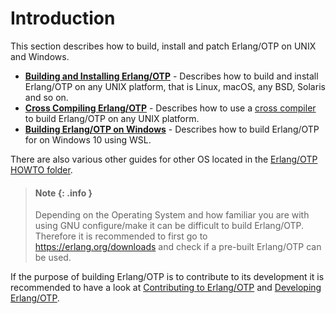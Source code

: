 <!--
%% %CopyrightBegin%
%%
%% SPDX-License-Identifier: Apache-2.0
%%
%%
%% Licensed under the Apache License, Version 2.0 (the "License");
%% you may not use this file except in compliance with the License.
%% You may obtain a copy of the License at
%%
%%     http://www.apache.org/licenses/LICENSE-2.0
%%
%% Unless required by applicable law or agreed to in writing, software
%% distributed under the License is distributed on an "AS IS" BASIS,
%% WITHOUT WARRANTIES OR CONDITIONS OF ANY KIND, either express or implied.
%% See the License for the specific language governing permissions and
%% limitations under the License.
%%
%% %CopyrightEnd%
-->
# Introduction

This section describes how to build, install and patch Erlang/OTP on UNIX and Windows.

* **[Building and Installing Erlang/OTP](INSTALL.md)** - Describes how to build and install Erlang/OTP
  on any UNIX platform, that is Linux, macOS, any BSD, Solaris and so on.
* **[Cross Compiling Erlang/OTP](INSTALL-CROSS.md)** - Describes how to use a [cross compiler] to build
  Erlang/OTP on any UNIX platform.
* **[Building Erlang/OTP on Windows](INSTALL-WIN32.md)** - Describes how to build Erlang/OTP for on
  Windows 10 using WSL.

There are also various other guides for other OS located in the
[Erlang/OTP HOWTO folder](https://github.com/erlang/otp/blob/master/HOWTO/).

> #### Note {: .info }
>
> Depending on the Operating System and how familiar you are with using GNU configure/make
> it can be difficult to build Erlang/OTP. Therefore it is recommended to first go to
> <https://erlang.org/downloads> and check if a pre-built Erlang/OTP can be used.

If the purpose of building Erlang/OTP is to contribute to its development it is recommended
to have a look at
[Contributing to Erlang/OTP](https://github.com/erlang/otp/blob/master/CONTRIBUTING.md)
and [Developing Erlang/OTP](https://github.com/erlang/otp/blob/master/HOWTO/DEVELOPMENT.md).

[cross compiler]: https://en.wikipedia.org/wiki/Cross_compiler

